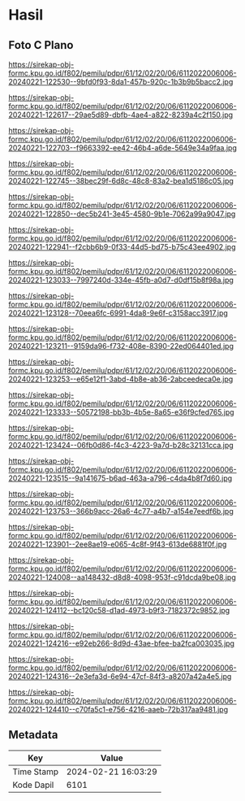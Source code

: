 # Hasil

## Foto C Plano

https://sirekap-obj-formc.kpu.go.id/f802/pemilu/pdpr/61/12/02/20/06/6112022006006-20240221-122530--9bfd0f93-8da1-457b-920c-1b3b9b5bacc2.jpg

https://sirekap-obj-formc.kpu.go.id/f802/pemilu/pdpr/61/12/02/20/06/6112022006006-20240221-122617--29ae5d89-dbfb-4ae4-a822-8239a4c2f150.jpg

https://sirekap-obj-formc.kpu.go.id/f802/pemilu/pdpr/61/12/02/20/06/6112022006006-20240221-122703--f9663392-ee42-46b4-a6de-5649e34a9faa.jpg

https://sirekap-obj-formc.kpu.go.id/f802/pemilu/pdpr/61/12/02/20/06/6112022006006-20240221-122745--38bec29f-6d8c-48c8-83a2-bea1d5186c05.jpg

https://sirekap-obj-formc.kpu.go.id/f802/pemilu/pdpr/61/12/02/20/06/6112022006006-20240221-122850--dec5b241-3e45-4580-9b1e-7062a99a9047.jpg

https://sirekap-obj-formc.kpu.go.id/f802/pemilu/pdpr/61/12/02/20/06/6112022006006-20240221-122941--f2cbb6b9-0f33-44d5-bd75-b75c43ee4902.jpg

https://sirekap-obj-formc.kpu.go.id/f802/pemilu/pdpr/61/12/02/20/06/6112022006006-20240221-123033--7997240d-334e-45fb-a0d7-d0df15b8f98a.jpg

https://sirekap-obj-formc.kpu.go.id/f802/pemilu/pdpr/61/12/02/20/06/6112022006006-20240221-123128--70eea6fc-6991-4da8-9e6f-c3158acc3917.jpg

https://sirekap-obj-formc.kpu.go.id/f802/pemilu/pdpr/61/12/02/20/06/6112022006006-20240221-123211--9159da96-f732-408e-8390-22ed064401ed.jpg

https://sirekap-obj-formc.kpu.go.id/f802/pemilu/pdpr/61/12/02/20/06/6112022006006-20240221-123253--e65e12f1-3abd-4b8e-ab36-2abceedeca0e.jpg

https://sirekap-obj-formc.kpu.go.id/f802/pemilu/pdpr/61/12/02/20/06/6112022006006-20240221-123333--50572198-bb3b-4b5e-8a65-e36f9cfed765.jpg

https://sirekap-obj-formc.kpu.go.id/f802/pemilu/pdpr/61/12/02/20/06/6112022006006-20240221-123424--06fb0d86-f4c3-4223-9a7d-b28c32131cca.jpg

https://sirekap-obj-formc.kpu.go.id/f802/pemilu/pdpr/61/12/02/20/06/6112022006006-20240221-123515--9a141675-b6ad-463a-a796-c4da4b8f7d60.jpg

https://sirekap-obj-formc.kpu.go.id/f802/pemilu/pdpr/61/12/02/20/06/6112022006006-20240221-123753--366b9acc-26a6-4c77-a4b7-a154e7eedf6b.jpg

https://sirekap-obj-formc.kpu.go.id/f802/pemilu/pdpr/61/12/02/20/06/6112022006006-20240221-123901--2ee8ae19-e065-4c8f-9f43-613de6881f0f.jpg

https://sirekap-obj-formc.kpu.go.id/f802/pemilu/pdpr/61/12/02/20/06/6112022006006-20240221-124008--aa148432-d8d8-4098-953f-c91dcda9be08.jpg

https://sirekap-obj-formc.kpu.go.id/f802/pemilu/pdpr/61/12/02/20/06/6112022006006-20240221-124112--bc120c58-d1ad-4973-b9f3-7182372c9852.jpg

https://sirekap-obj-formc.kpu.go.id/f802/pemilu/pdpr/61/12/02/20/06/6112022006006-20240221-124216--e92eb266-8d9d-43ae-bfee-ba2fca003035.jpg

https://sirekap-obj-formc.kpu.go.id/f802/pemilu/pdpr/61/12/02/20/06/6112022006006-20240221-124316--2e3efa3d-6e94-47cf-84f3-a8207a42a4e5.jpg

https://sirekap-obj-formc.kpu.go.id/f802/pemilu/pdpr/61/12/02/20/06/6112022006006-20240221-124410--c70fa5c1-e756-4216-aaeb-72b317aa9481.jpg


## Metadata

| Key        | Value               |
| ---------- | ------------------- |
| Time Stamp | 2024-02-21 16:03:29 |
| Kode Dapil | 6101                |



